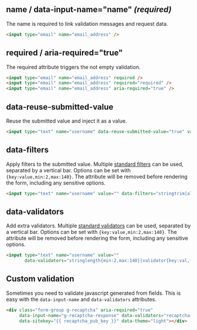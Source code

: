 ## name / data-input-name="name" *(required)*

The name is required to link validation messages and request data.

```html
<input type="email" name="email_address" />
```

## required / aria-required="true"

The required attribute triggers the not empty validation.

```html
<input type="email" name="email_address" required />
<input type="email" name="email_address" required="required" />
<input type="email" name="email_address" aria-required="true" />
```

## data-reuse-submitted-value

Reuse the submitted value and inject it as a value.

```html
<input type="text" name="username" data-reuse-submitted-value="true" value="xtreamwayz" />
```

## data-filters

Apply filters to the submitted value. Multiple
[standard filters](http://framework.zend.com/manual/current/en/modules/zend.filter.set.html)
can be used, separated by a vertical bar. Options can be set with ``{key:value,min:2,max:140}``.
The attribute will be removed before rendering the form, including any sensitive options.

```html
<input type="text" name="username" value="" data-filters="stringtrim|alpha" />
```

## data-validators

Add extra validators. Multiple
[standard validators](http://framework.zend.com/manual/current/en/modules/zend.validator.set.html)
can be used, separated by a vertical bar. Options can be set with ``{key:value,min:2,max:140}``.
The attribute will be removed before rendering the form, including any sensitive options.

```html
<input type="text" name="username" value=""
       data-validators="stringlength{min:2,max:140}|validator{key:val,foo:bar}|notempty" />
```

## Custom validation

Sometimes you need to validate javascript generated from fields. This is easy with the ``data-input-name`` and
``data-validators`` attributes.

```html
<div class="form-group g-recaptcha" aria-required="true"
     data-input-name="g-recaptcha-response" data-validators="recaptcha{key:{{ recaptcha_priv_key }}}"
     data-sitekey="{{ recaptcha_pub_key }}" data-theme="light"></div>
```
